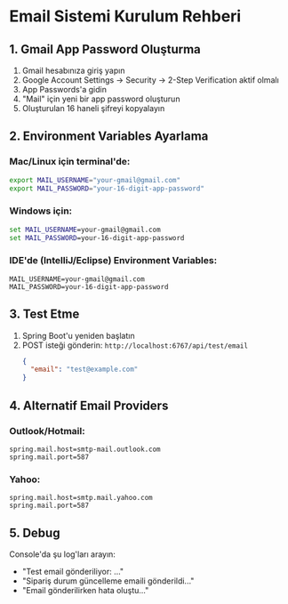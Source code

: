 # Email Sistemi Kurulum Rehberi

## 1. Gmail App Password Oluşturma

1. Gmail hesabınıza giriş yapın
2. Google Account Settings → Security → 2-Step Verification aktif olmalı
3. App Passwords'a gidin
4. "Mail" için yeni bir app password oluşturun
5. Oluşturulan 16 haneli şifreyi kopyalayın

## 2. Environment Variables Ayarlama

### Mac/Linux için terminal'de:
```bash
export MAIL_USERNAME="your-gmail@gmail.com"
export MAIL_PASSWORD="your-16-digit-app-password"
```

### Windows için:
```cmd
set MAIL_USERNAME=your-gmail@gmail.com
set MAIL_PASSWORD=your-16-digit-app-password
```

### IDE'de (IntelliJ/Eclipse) Environment Variables:
```
MAIL_USERNAME=your-gmail@gmail.com
MAIL_PASSWORD=your-16-digit-app-password
```

## 3. Test Etme

1. Spring Boot'u yeniden başlatın
2. POST isteği gönderin: `http://localhost:6767/api/test/email`
   ```json
   {
     "email": "test@example.com"
   }
   ```

## 4. Alternatif Email Providers

### Outlook/Hotmail:
```properties
spring.mail.host=smtp-mail.outlook.com
spring.mail.port=587
```

### Yahoo:
```properties
spring.mail.host=smtp.mail.yahoo.com
spring.mail.port=587
```

## 5. Debug

Console'da şu log'ları arayın:
- "Test email gönderiliyor: ..."
- "Sipariş durum güncelleme emaili gönderildi..."
- "Email gönderilirken hata oluştu..." 